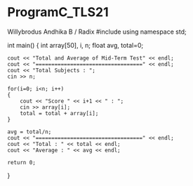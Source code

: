 # ProgramC_TLS21
Willybrodus Andhika B / Radix
#include <iostream>
using namespace std;

int main()
{
    int array[50], i, n;
    float avg, total=0;
    
    cout << "Total and Average of Mid-Term Test" << endl;
    cout << "==================================" << endl;
    cout << "Total Subjects : ";
    cin >> n;
    
    for(i=0; i<n; i++)
    {
        cout << "Score " << i+1 << " : ";
        cin >> array[i];
        total = total + array[i];
    }
    
    avg = total/n;
    cout << "==================================" << endl;
    cout << "Total : " << total << endl;
    cout << "Average : " << avg << endl;
  
    return 0;
}
